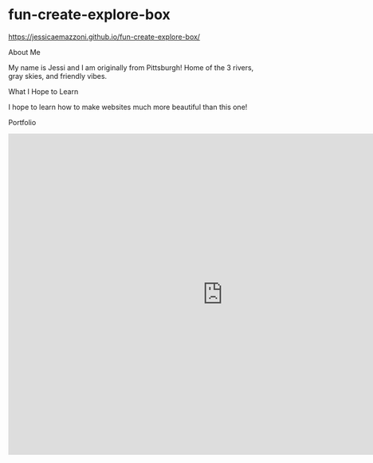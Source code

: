 # fun-create-explore-box
https://jessicaemazzoni.github.io/fun-create-explore-box/

About Me

My name is Jessi and I am originally from Pittsburgh! Home of the 3 rivers, gray skies, and friendly vibes. 

What I Hope to Learn

I hope to learn how to make websites much more beautiful than this one!

Portfolio

<div class="flourish-embed flourish-chart" data-src="visualisation/7639980"><script src="https://public.flourish.studio/resources/embed.js"></script></div>


<iframe src="https://data.oecd.org/chart/6vsI" width="860" height="645" style="border: 0" mozallowfullscreen="true" webkitallowfullscreen="true" allowfullscreen="true"><a href="https://data.oecd.org/chart/6vsI" target="_blank">OECD Chart: General government debt, Total, % of GDP, Annual, 2020</a></iframe>
